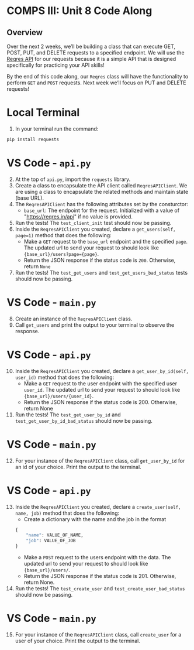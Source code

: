 # COMPS III: Unit 8 Code Along

## Overview
Over the next 2 weeks, we’ll be building a class that can execute GET, POST, PUT, and DELETE requests to a specified endpoint. We will use the [Reqres API](https://reqres.in/) for our requests because it is a simple API that is designed specifically for practicing your API skills! 

By the end of this code along, our `Reqres` class will have the functionality to perform `GET` and `POST` requests. Next week we’ll focus on PUT and DELETE requests!

# Local Terminal
1. In your terminal run the command:
```bash
pip install requests
```

# VS Code - `api.py`
2. At the top of `api.py`, import the `requests` library.
3. Create a class to encapsulate the API client called `ReqresAPIClient`. We are using a class to encapsulate the related methods and maintain state (base URL).
4. The `ReqresAPIClient` has the following attributes set by the consturctor:
    - `base_url`: The endpoint for the request. Initialized with a value of "https://reqres.in/api" if no value is provided.
5. Run the tests! The `test_client_init` test should now be passing.
6. Inside the `ReqresAPIClient` you created, declare a `get_users(self, page=1)` method that does the following:
    - Make a `GET` request to the `base_url` endpoint and the specified `page`. The updated url to send your request to should look like `{base_url}/users?page={page}`.
    - Return the JSON response if the status code is `200`. Otherwise, return `None`
7. Run the tests! The `test_get_users` and  `test_get_users_bad_status` tests should now be passing.

# VS Code - `main.py`
8. Create an instance of the `ReqresAPIClient` class.
9. Call `get_users` and print the output to your terminal to observe the response.

# VS Code - `api.py`
10. Inside the `ReqresAPIClient` you created, declare a `get_user_by_id(self, user_id)` method that does the following:
    - Make a `GET` request to the user endpoint with the specified user `user_id`. The updated url to send your request to should look like `{base_url}/users/{user_id}`.
    - Return the JSON response if the status code is 200. Otherwise, return None
11. Run the tests! The `test_get_user_by_id` and `test_get_user_by_id_bad_status` should now be passing.

# VS Code - `main.py`
12. For your instance of the `ReqresAPIClient` class, call `get_user_by_id` for an id of your choice. Print the output to the terminal.

# VS Code - `api.py`
13. Inside the `ReqresAPIClient` you created, declare a `create_user(self, name, job)` method that does the following:
    - Create a dictionary with the name and the job in the format
    ```python
    {
        "name": VALUE_OF_NAME,
        "job": VALUE_OF_JOB
    }
    ```
    - Make a `POST` request to the users endpoint with the data. The updated url to send your request to should look like `{base_url}/users/`.
    - Return the JSON response if the status code is 201. Otherwise, return None.
14. Run the tests! The `test_create_user` and `test_create_user_bad_status` should now be passing.

# VS Code - `main.py`
15. For your instance of the `ReqresAPIClient` class, call `create_user` for a user of your choice. Print the output to the terminal.